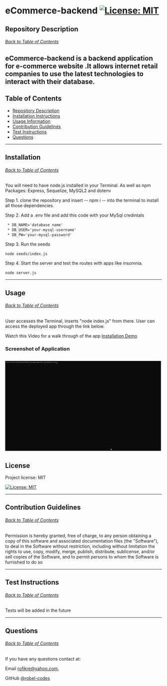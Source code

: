 # eCommerce-backend [![License: MIT](https://img.shields.io/badge/License-MIT-yellow.svg)](https://opensource.org/licenses/MIT)
## Repository Description
###### [Back to Table of Contents](#table-of-contents)
eCommerce-backend is a backend application for e-commerce website .It allows internet retail companies  to use the latest technologies to interact with their database.
---

## Table of Contents
* [Repository Description](#repository-description)
* [Installation Instructions](#installation)
* [Usage Information](#usage) 
* [Contribution Guidelines](#contribution-guidelines)
* [Test Instructions](#test-instructions)
* [Questions](#questions)
---

## Installation
###### [Back to Table of Contents](#table-of-contents)
You will need to have node.js installed in your Terminal. As well as npm Packages: Express, Sequelize, MySQL2 and dotenv

Step 1. clone the repository and insert -- npm i -- into the terminal to install all those dependencies.

Step 2. Add a .env file and add this code with your MySql credintals
```
 * DB_NAME='database name'
 * DB_USER='your-mysql-username'
 * DB_PW='your-mysql-password'
```

Step 3. Run the seeds
```
node seeds/index.js
```

Step 4. Start the server and test the routes with apps like insomnia.
``` 
node server.js
```  
---
## Usage
###### [Back to Table of Contents](#table-of-contents)
User accesses the Terminal, inserts "node index.js" from there.
User can access the deployed app through the link below.

Watch this Video for a walk through of the app [Installation Demo](https://drive.google.com/file/d/1aMum4mZhIdOCPBqG9ujVVNUTgTjSJwbN/view?usp=sharing)

### Screenshot of Application

![Application Demo](https://github.com/robel-codes/Employee-CMS/blob/779419464c8cc7004fccbf824fd8b0bbd0322b21/assets/images/EmployeeCMS.gif)
---

## License
 Project license: MIT 
  
 [![License: MIT](https://img.shields.io/badge/License-MIT-yellow.svg)](https://opensource.org/licenses/MIT)

---

## Contribution Guidelines
###### [Back to Table of Contents](#table-of-contents)
Permission is hereby granted, free of charge, to any person obtaining a copy of this software and associated documentation files (the "Software"), to deal in the Software without restriction, including without limitation the rights to use, copy, modify, merge, publish, distribute, sublicense, and/or sell copies of the Software, and to permit persons to whom the Software is furnished to do so

---

## Test Instructions
###### [Back to Table of Contents](#table-of-contents)
Tests will be added in the future

---

## Questions
###### [Back to Table of Contents](#table-of-contents)
If you have any questions contact at: 

Email [rofikre@yahoo.com](mailto:rofikre@yahoo.com),

GitHub [@robel-codes](https://github.com/robel-codes)
 
